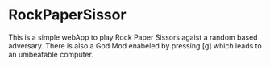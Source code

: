 # RockPaperSissor
This is a simple webApp to play Rock Paper Sissors agaist a random based adversary. There is also a God Mod enabeled by pressing [g] which leads to an umbeatable computer.
